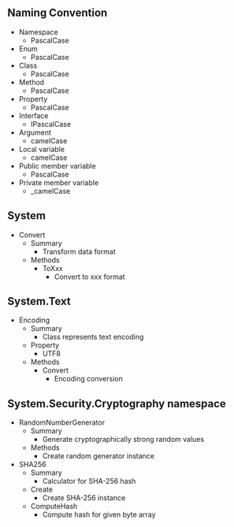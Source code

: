 ## Naming Convention

- Namespace
  - PascalCase
- Enum
  - PascalCase
- Class
  - PascalCase
- Method
  - PascalCase
- Property
  - PascalCase
- Interface
  - IPascalCase
- Argument
  - camelCase
- Local variable
  - camelCase
- Public member variable
  - PascalCase
- Private member variable
  - _camelCase

## System

- Convert
  - Summary
    - Transform data format
  - Methods
    - ToXxx
      - Convert to xxx format

## System.Text

- Encoding
  - Summary
    - Class represents text encoding
  - Property
    - UTF8
  - Methods
    - Convert
      - Encoding conversion

## System.Security.Cryptography namespace

- RandomNumberGenerator
  - Summary
    - Generate cryptographically strong random values
  - Methods
    - Create random generator instance
- SHA256
  - Summary
    - Calculator for SHA-256 hash
  - Create
    - Create SHA-256 instance
  - ComputeHash
    - Compute hash for given byte array
